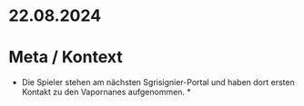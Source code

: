 # 22.08.2024

# Meta / Kontext
* Die Spieler stehen am nächsten Sgrisignier-Portal und haben dort ersten Kontakt zu den Vapornanes aufgenommen.
    *